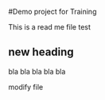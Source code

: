 #Demo project for Training

This is a read me file test

## new heading

bla bla bla bla bla

modify file